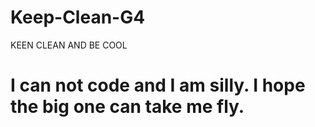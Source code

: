 # Keep-Clean-G4
KEEN CLEAN AND BE COOL
# I can not code and I am silly. I hope the big one can take me fly.
